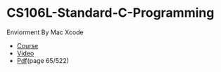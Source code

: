 # CS106L-Standard-C-Programming

Enviorment By Mac Xcode

* [Course](http://web.stanford.edu/class/cs106l/)
* [Video](https://www.youtube.com/channel/UCSqr6y-eaQT_qZJVUm_4QxQ/playlists)
* [Pdf](http://web.stanford.edu/class/cs106l/full_course_reader.pdf)(page 65/522)
